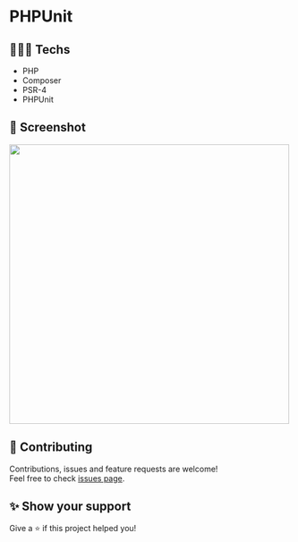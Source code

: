 # PHPUnit

## 👨🏻‍💻 Techs

* PHP
* Composer
* PSR-4
* PHPUnit

## 📸 Screenshot

<img src="https://user-images.githubusercontent.com/115879524/199821282-d5bb298d-e2fe-4362-8148-429f2397ce89.png" width="500" />

## 🤝 Contributing

Contributions, issues and feature requests are welcome!<br />Feel free to check [issues page](https://github.com/gsttvlima/phpunit/issues).

## ✨ Show your support

Give a ⭐️ if this project helped you!

